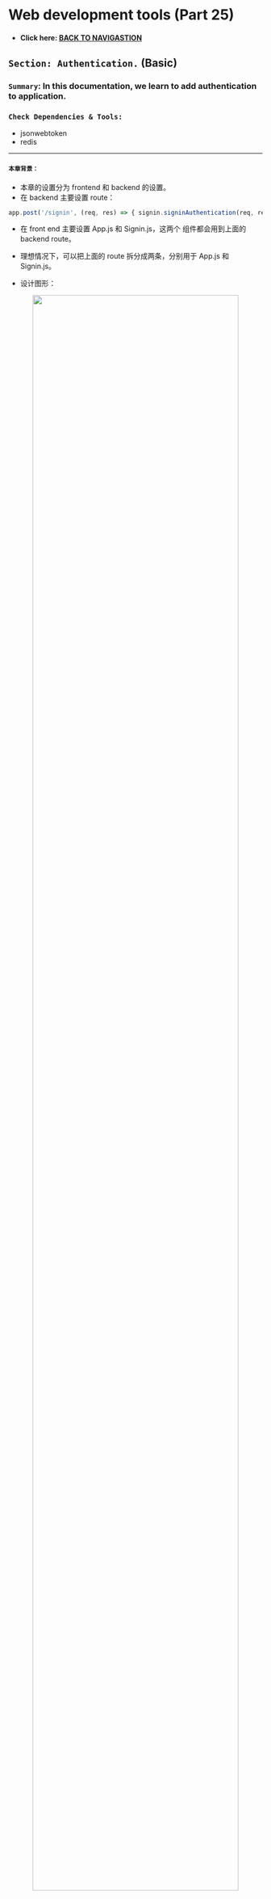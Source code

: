 # Web development tools (Part 25)

- #### Click here: [BACK TO NAVIGASTION](https://github.com/DonghaoWu/WebDev-tools-demo/blob/master/README.md)

## `Section: Authentication.` (Basic)

### `Summary`: In this documentation, we learn to add authentication to application.

### `Check Dependencies & Tools:`

- jsonwebtoken
- redis

------------------------------------------------------------

#### `本章背景：`
- 本章的设置分为 frontend 和 backend 的设置。
- 在 backend 主要设置 route：
```js
app.post('/signin', (req, res) => { signin.signinAuthentication(req, res, db, bcrypt) })
```

- 在 front end 主要设置 App.js 和 Signin.js，这两个 组件都会用到上面的 backend route。

- 理想情况下，可以把上面的 route 拆分成两条，分别用于 App.js 和 Signin.js。

- 设计图形：

<p align="center">
<img src="../assets/p25-01.png" width=90%>
</p>

------------------------------------------------------------
- 设计思路：

1. 后端思路：一个用户接触 signin route，系统会调用 signinAuthentication，在这里面会先做一个判断，在 req.headers 有没有 authorization key？

    - 有，就调用 hasTokenAndGetIdFromRedis，使用已知的 authorization 值去 redis 查询__`获得 id 并 json 返回。`__

    - 没有，就调用 noTokenSigninAndGetUser，先检查里面包含的 email 和 password 是否符合，成功后获得 id 和 email，然后把 email 作为参数配合 jsonwebtoken 转化成 token 并储存在 redis 里面。__`最后把 id，token 还有一些另外信息打包成 session 然后 json 返回。`__

    - 这里要说明的是 redis 里面的信息每条是以 token 为 key，id 为 value 的，而 token 其实使用 email 转化而来。

2. 前端思路：

    - 每次开始读取 App.js 的时候都要先检查 window.localStorage 有没有 token，如果有就调用 backend 的 signin route，其实就是调用 hasTokenAndGetIdFromRedis，最后返回 id，`然后根据 id 获取用户其他信息，最后转换到 home 页并加载用户信息到 state。`

    - 如果 App.js 检测不到 token，就按照 initialState 转到 Signin page，在 Signin page 填写 email 和 password 之后，在 onSubmitSignin 处调用 backend 的 signin route，其实就是调用 noTokenSigninAndGetUser，`最后返回包含 id 和 token 的 session data，把 token 保存在 window.localStorage 中，然后根据 id 获取用户其他信息，最后转换到 home 页并加载用户信息到 state。`

3. 后期工作：
    - signout 加入 delete session 功能。（已完成）
    - table 加入 age 和 pet 属性。 （已完成）
    - register 加入 session 内容。 （已完成, 修改 Register.js 和 register.js）
    - 前端登录后手动撤掉 session 后调用其他功能会返回 Signin page，token 被删除或失效。（已完成）
    - 后端发现没 token 调用会报错，也就是说测试一个功能要从前端和后端一同测试，给出前端的反应行为，同时在后端也要在 postman 上面测试反应行为。（已完成）


    - 增加前端错误信息显示条，比如说前端和后端都遇到错误，前端进行页面跳转并显示来自后端的错误信息。
    - 提升 code 的逻辑，减少重复。
    - 增加 errorHandler。
------------------------------------------------------------

### <span id="25.0">`Brief Contents & codes position`</span>

- #### Click here: [BACK TO NAVIGASTION](https://github.com/DonghaoWu/WebDev-tools-demo/blob/master/README.md)

- [25.1 Install dependencies (backend).](#25.1)
- [25.2 Work on back end signin route.](#25.2)
- [25.3 Store token and load user automatically in Front end.](#25.3)
- [25.4 Middleware.](#25.4)
- [25.5 Others.](#25.5)

------------------------------------------------------------

### <span id="25.1">`Step1: Install dependencies (backend).`</span>

- #### Click here: [BACK TO CONTENT](#25.0)

1. Install depenencies.

    ```bash
    $ npm i jsonwebtoken
    $ npm i redis
    ```

2. Apply

    __`Location:./demo-apps/backend-smart-brain-api-Auth/controllers/signin.js`__

    ```js
    const jwt = require('jsonwebtoken');
    const redis = require('redis');

    // setup Redis:

    const redisClient = redis.createClient(process.env.REDIS_URI);
    ```


#### `Comment:`
1. redis 连接本地, 当然还要使用本地连接 redis 的命令 

  ```js
  const redisClient = redis.createClient({ host: '127.0.0.1' });
  ```

  - start local redis server:
  ```bash
  $ cd
  $ cd redis-6.0.6 # depends on your redis version
  $ src/redis-server
  ```

  - redis docker: 
  ```js
  const redisClient = redis.createClient(process.env.REDIS_URI);
  ```

  ```.env
  REDIS_URI=redis://redis:6379
  ```

### <span id="25.2">`Step2: Work on back end signin route.`</span>

- #### Click here: [BACK TO CONTENT](#25.0)

1.  Change the function name

    __`Location:./demo-apps/backend-smart-brain-api-Auth/server.js`__


```diff
- app.post('/signin', (req, res) => { signin.handleSignin(req, res, db, bcrypt) })

+ app.post('/signin', (req, res) => { signin.signinAuthentication(req, res, db, bcrypt) })
```

2. Add the new function.

    __`Location:./demo-apps/backend-smart-brain-api-Auth/controllers/signin.js`__

```js
const signinAuthentication = (req, res, db, bcrypt) => {
  const { authorization } = req.headers;
  return authorization ? hasTokenAndGetIdFromRedis(req, res)
    : noTokenSigninAndGetUser(req, res, db, bcrypt)
      .then(data => {
        return data.id && data.email ? createSession(data) : Promise.reject(data)
      })
      .then(session => {
        return res.json(session);
      })
      .catch(err => {
        return res.status(400).json(err)
      });
}
```

3. Add function hasTokenAndGetIdFromRedis. （有 token 的时候就用 token 在 redis 中取得 id。）

    __`Location:./demo-apps/backend-smart-brain-api-Auth/controllers/signin.js`__

```js
const hasTokenAndGetIdFromRedis = (req, res) => {
  const { authorization } = req.headers;
  return redisClient.get(authorization, (err, reply) => {
    if (err || !reply) {
      return res.status(400).json('Unauthorized.');
    }
    return res.json({ id: reply })
  })
}
```

4. Promise the handleSignin function, and change the name to noTokenSigninAndGetUser.（无 token 的时候先验证 email 和 password， 然后在 postgres database 中获得 email 和 id。）

    __`Location:./demo-apps/backend-smart-brain-api-Auth/controllers/signin.js`__

```diff

-const handleSignin = (db, bcrypt) => (req, res) => {
-  const { email, password } = req.body;
-  if (!email || !password) {
-    return res.status(400).json('incorrect form submission');
-  }
-  db.select('email', 'hash').from('login')
-    .where('email', '=', email)
-    .then(data => {
-      const isValid = bcrypt.compareSync(password, data[0].hash);
-      if (isValid) {
-        return db.select('*').from('users')
-          .where('email', '=', email)
-          .then(user => {
-            res.json(user[0])
-          })
-          .catch(err => res.status(400).json('unable to get user'))
-      } else {
-        res.status(400).json('wrong credentials')
-      }
-    })
-    .catch(err => res.status(400).json('wrong credentials'))
-}


+const noTokenSigninAndGetUser = (req, res, db, bcrypt) => {
+  const { email, password } = req.body;
+  if (!email || !password) {
+    return Promise.reject('incorrect form submission');
+  }
+  return db.select('email', 'hash').from('login')
+    .where('email', '=', email)
+    .then(data => {
+      const isValid = bcrypt.compareSync(password, data[0].hash);
+      if (isValid) {
+        return db.select('*').from('users')
+          .where('email', '=', email)
+          .then(user => {
+            return Promise.resolve(user[0]);
+          })
+          .catch(err => Promise.reject('unable to get user'))
+      } else {
+        return Promise.reject('wrong credentials (wrong password)')
+      }
+    })
+    .catch(err => Promise.reject('wrong credentials (wrong email)'))
+}
```

5. Create session.（接上，获得 id 和 email 之后以 email 作为参数生成 token，然后储存在 redis 中，最后返回一个包含 id 和 token 等信息的 session data）。

    __`Location:./demo-apps/backend-smart-brain-api-Auth/controllers/signin.js`__

```js
const signToken = (email) => {
  const jwtPayload = { email };
  return jwt.sign(jwtPayload, process.env.JWT_SECRET, { expiresIn: '2 days' });
}

const setToken = (token, id) => {
  return Promise.resolve(redisClient.set(token, id))
}

const createSession = (user) => {
  const { email, id } = user;
  const token = signToken(email);
  return setToken(token, id)
    .then(() => {
      return {
        success: 'true',
        userId: id,
        token: token
      }
    })
    .catch(err => {
      return Promise.reject(`creact session failed.`)
    })
}
```
------------------------------------------------------------

#### `Comment:`
1. 无论是有没有 token，经过 signin route 之后，所有成功的话都可以返回一个包含 user id 信息的 data。
2. :star::star:至于为什么没有 token 的情况除了返回 id 之外还返回 token，因为前端成功 signin 之后需要拿 token 放在 window.localStorage 中作为缓存。

3. 完整文件：

```js
const jwt = require('jsonwebtoken');
const redis = require('redis');

// setup Redis:
const redisClient = redis.createClient(process.env.REDIS_URI);

const noTokenSigninAndGetUser = (req, res, db, bcrypt) => {
  const { email, password } = req.body;
  if (!email || !password) {
    return Promise.reject('incorrect form submission');
  }
  return db.select('email', 'hash').from('login')
    .where('email', '=', email)
    .then(data => {
      const isValid = bcrypt.compareSync(password, data[0].hash);
      if (isValid) {
        return db.select('*').from('users')
          .where('email', '=', email)
          .then(user => {
            return Promise.resolve(user[0]);
          })
          .catch(err => Promise.reject('unable to get user'))
      } else {
        return Promise.reject('wrong credentials (wrong password)')
      }
    })
    .catch(err => Promise.reject('wrong credentials (wrong email)'))
}

const hasTokenAndGetIdFromRedis = (req, res) => {
  const { authorization } = req.headers;
  return redisClient.get(authorization, (err, reply) => {
    if (err || !reply) {
      return res.status(400).json('Unauthorized.');
    }
    return res.json({ id: reply })
  })
}

const signToken = (email) => {
  const jwtPayload = { email };
  return jwt.sign(jwtPayload, process.env.JWT_SECRET, { expiresIn: '2 days' });
}

const setToken = (token, id) => {
  return Promise.resolve(redisClient.set(token, id))
}

const createSession = (user) => {
  const { email, id } = user;
  const token = signToken(email);
  return setToken(token, id)
    .then(() => {
      return {
        success: 'true',
        userId: id,
        token: token
      }
    })
    .catch(err => {
      return Promise.reject(`creact session failed.`)
    })
}

const signinAuthentication = (req, res, db, bcrypt) => {
  const { authorization } = req.headers;
  return authorization ? hasTokenAndGetIdFromRedis(req, res)
    : noTokenSigninAndGetUser(req, res, db, bcrypt)
      .then(data => {
        return data.id && data.email ? createSession(data) : Promise.reject(data)
      })
      .then(session => {
        return res.json(session);
      })
      .catch(err => {
        return res.status(400).json(err)
      });
}

module.exports = {
  signinAuthentication: signinAuthentication
}
```

### <span id="25.3">`Step3: Store token and load user automatically in Front end.`</span>

- #### Click here: [BACK TO CONTENT](#25.0)

1. Handle no token (Signin.js).

__`Location:./demo-apps/frontend-smart-brain-Auth/src/components/Signin/Signin.js`__


```js
  saveAuthTokenInSession = (token) => {
    window.localStorage.setItem('token', token);
  }

  onSubmitSignIn = () => {
    fetch('http://localhost:4000/signin', {
      method: 'post',
      headers: { 'Content-Type': 'application/json' },
      body: JSON.stringify({
        email: this.state.signInEmail,
        password: this.state.signInPassword
      })
    })
      .then(response => response.json())
      .then(session => {
        if (session.userId && session.success === 'true') {
          this.saveAuthTokenInSession(session.token);
          fetch(`http://localhost:4000/profile/${session.userId}`, {
            method: 'get',
            headers: {
              'Content-type': 'application/json',
              'Authorization': session.token
            }
          })
            .then(res => res.json())
            .then(user => {
              if (user && user.email) {
                this.props.loadUser(user);
                this.props.onRouteChange('home');
              }
            })
            .catch(err => {
              console.log(err);
            })
        }
      })
      .catch(err => {
        console.log(err);
      })
  }
```

2. Handle token (App.js).

__`Location:./demo-apps/frontend-smart-brain-Auth/src/App.js`__

```js
  componentDidMount() {
    const token = window.localStorage.getItem('token');
    if (token) {
      fetch('http://localhost:4000/signin', {
        method: 'post',
        headers: {
          'Content-type': 'application/json',
          'Authorization': token
        }
      })
        .then(res => res.json())
        .then(data => {
          if (data && data.id) {
            fetch(`http://localhost:4000/profile/${data.id}`, {
              method: 'get',
              headers: {
                'Content-type': 'application/json',
                'Authorization': token
              }
            })
              .then(res => res.json())
              .then(user => {
                if (user && user.email) {
                  this.loadUser(user);
                  this.onRouteChange('home');
                }
              })
          }
        })
        .catch(err => {
          console.log('failed');
        })
    }
  }
```

#### `Comment:`
1. 这就是 react 前端处理 authentication 的常用操作，当然一条 route 分两个 componet 公用的方法可以改善。
2. :star::star::star:但上面用到的 componentDidMount 和 window.localStorage 的思路都是 authentication 里面必须的。

### <span id="25.4">`Step4: Middleware.`</span>

- #### Click here: [BACK TO CONTENT](#25.0)

1. Create a middleware.

    __`Location:./demo-apps/backend-smart-brain-api-Auth/middlewares/authorization.js`__

```js
const redis = require('redis');
const redisClient = redis.createClient(process.env.REDIS_URI);

const requireAuth = (req, res, next) => {
    const { authorization } = req.headers;
    if (!authorization) {
        return res.status(401).json('Unauthorized')
    }
    return redisClient.get(authorization, (err, reply) => {
        if (err || !reply) {
            return res.status(401).json('Unauthorized');
        }
        console.log('pass middleware');
        return next();
    })
}

module.exports = {
    requireAuth,
}
```

2. Add middleware to routes.

    __`Location:./demo-apps/backend-smart-brain-api-Auth/server.js`__

```diff
require('dotenv').config();
const express = require('express');
const bodyParser = require('body-parser');
const bcrypt = require('bcrypt-nodejs');
const cors = require('cors');
const knex = require('knex');
const morgan = require('morgan');

const register = require('./controllers/register');
const signin = require('./controllers/signin');
const profile = require('./controllers/profile');
const image = require('./controllers/image');
+ const auth = require('./middlewares/authorization');

const db = knex({
  client: process.env.POSTGRES_CLIENT,
  connection: {
    host: process.env.POSTGRES_HOST,
    user: process.env.POSTGRES_USER,
    password: process.env.POSTGRES_PASSWORD,
    database: process.env.POSTGRES_DB
  }
});

const app = express();

app.use(morgan('tiny'));
app.use(cors());
app.use(bodyParser.json());

app.get('/', (req, res) => { res.send(`This message is from server.js. You will get this message when visit http://localhost:4000/`) })
app.post('/signin', (req, res) => { signin.signinAuthentication(req, res, db, bcrypt) })
app.post('/register', (req, res) => { register.registerAuthentication(req, res, db, bcrypt) })
+ app.get('/profile/:id', auth.requireAuth, (req, res) => { profile.handleProfileGet(req, res, db) })
+ app.post('/profile/:id', auth.requireAuth, (req, res) => { profile.handleProfileUpdate(req, res, db) });
+ app.put('/image', auth.requireAuth, (req, res) => { image.handleImage(req, res, db) })
+ app.post('/imageurl', auth.requireAuth, (req, res) => { image.handleApiCall(req, res) })

app.listen(4000, () => {
  console.log('app is running on port 4000');
})
```

3. Add header in Front end api call.

    __`Location:./demo-apps/frontend-smart-brain-Auth/src/App.js`__

```diff
  onButtonSubmit = () => {
+   const token = window.localStorage.getItem('token');
+   if (!token) {
+     this.setState(initialState);
+     window.localStorage.removeItem('token');
+     return;
+   }
    this.setState({ imageUrl: this.state.input });
    fetch('http://localhost:4000/imageurl', {
      method: 'post',
      headers: {
        'Content-type': 'application/json',
+       'Authorization': token,
      },
      body: JSON.stringify({
        input: this.state.input
      })
    }).then(response => response.json())
      .then(response => {
        if (response) {
          fetch('http://localhost:4000/image', {
            method: 'put',
            headers: {
              'Content-type': 'application/json',
+             'Authorization': token,
            },
            body: JSON.stringify({
              id: this.state.user.id
            })
          })
            .then(response => response.json())
            .then(count => {
              this.setState(Object.assign(this.state.user, { entries: count }))
            })
            .catch(console.log)

        }
        this.displayFaceBox(this.calculateFaceLocations(response))
      })
      .catch(err => console.log(err));
  }
```


    __`Location:./demo-apps/frontend-smart-brain-Auth/src/components/Profile/Profile.js`__

```diff
    onProfileUpdate = (data) => {
+       const token = window.localStorage.getItem('token');
+       if (!token) {
+           this.setState(initialState);
+           window.localStorage.removeItem('token');
+           return;
+       }
        fetch(`http://localhost:4000/profile/${this.props.user.id}`, {
            method: 'post',
            headers: {
                'Content-type': 'application/json',
+               'Authorization': token,
            },
            body: JSON.stringify({
                formInput: data
            })
        }).then(resp => {
            if (resp.status === 200 || resp.status === 304) {
                this.props.toggleModal();
                this.props.loadUser({ ...this.props.user, ...data });
            }
        }).catch(console.log)
    }
```

#### `Comment:`
1. 这个 middleware 的作用是从 req.headers 中提取 token，然后查询 redis，如果没有结果就停止进程 return，如果有就不用传输数据，直接进入 route 的下一步。

2. :star::star:这个 middleware 可以加上一个 errorHandler 在 server.js 的，后面增加。

3. 上面的前端代码增加了处理 token 无效或者手动删除 session 的情况。

### <span id="25.5">`Step5: Others.`</span>

- #### Click here: [BACK TO CONTENT](#25.0)

1. 在 docker 中使用 redis cli：
```bash
$ docker-compose exec redis redis-cli
```

2. 查看正在运行的 redis 端口：

```bash
$ ps aux | grep redis
```

#### `Comment:`
1. 

------------------------------------------------------------

__`本章用到的全部资料：`__

1. [Bearer token](https://security.stackexchange.com/questions/108662/why-is-bearer-required-before-the-token-in-authorization-header-in-a-http-re)

2. [Bearer token](https://auth0.com/blog/refresh-tokens-what-are-they-and-when-to-use-them/)


- #### Click here: [BACK TO CONTENT](#25.0)
- #### Click here: [BACK TO NAVIGASTION](https://github.com/DonghaoWu/WebDev-tools-demo/blob/master/README.md)